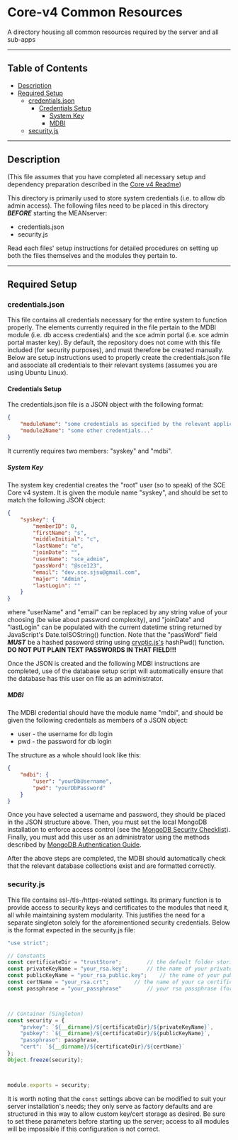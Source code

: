# Core-v4 Common Resources
A directory housing all common resources required by the server and all sub-apps

---

## Table of Contents
- [Description](#description)
- [Required Setup](#required-setup)
  - [credentials.json](#credentialsjson)
    - [Credentials Setup](#credentials-setup)
      - [System Key](#system-key)
      - [MDBI](#mdbi)
  - [security.js](#securityjs)

---

## Description

(This file assumes that you have completed all necessary setup and dependency preparation described in the [Core v4 Readme](../../README.md))

This directory is primarily used to store system credentials (i.e. to allow db admin access). The following files need to be placed in this directory _**BEFORE**_ starting the MEANserver:

  - credentials.json
  - security.js

Read each files' setup instructions for detailed procedures on setting up both the files themselves and the modules they pertain to.

---




## Required Setup

### credentials.json

This file contains all credentials necessary for the entire system to function properly. The elements currently required in the file pertain to the MDBI module (i.e. db access credentials) and the sce admin portal (i.e. sce admin portal master key). By default, the repository does not come with this file included (for security purposes), and must therefore be created manually. Below are setup instructions used to properly create the credentials.json file and associate all credentials to their relevant systems (assumes you are using Ubuntu Linux).

#### Credentials Setup

The credentials.json file is a JSON object with the following format:

```json
{
	"moduleName": "some credentials as specified by the relevant application",
	"module2Name": "some other credentials..."
}
```

It currently requires two members: "syskey" and "mdbi".

##### System Key

The system key credential creates the "root" user (so to speak) of the SCE Core v4 system. It is given the module name "syskey", and should be set to match the following JSON object:

```json
{
	"syskey": {
		"memberID": 0,
		"firstName": "s",
		"middleInitial": "c",
		"lastName": "e",
		"joinDate": "",
		"userName": "sce_admin",
		"passWord": "@sce123",
		"email": "dev.sce.sjsu@gmail.com",
		"major": "Admin",
		"lastLogin": ""
	}
}
```

where "userName" and "email" can be replaced by any string value of your choosing (be wise about password complexity), and "joinDate" and "lastLogin" can be populated with the current datetime string returned by JavaScript's Date.toISOString() function. Note that the "passWord" field _**MUST**_ be a hashed password string using [cryptic.js's](../cryptic.js) hashPwd() function. **DO NOT PUT PLAIN TEXT PASSWORDS IN THAT FIELD!!!**

Once the JSON is created and the following MDBI instructions are completed, use of the database setup script will automatically ensure that the database has this user on file as an administrator.

##### MDBI

The MDBI credential should have the module name "mdbi", and should be given the following credentials as members of a JSON object:

  - user - the username for db login
  - pwd - the password for db login

The structure as a whole should look like this:

```json
{
	"mdbi": {
		"user": "yourDbUsername",
		"pwd": "yourDbPassword"
	}
}
```

Once you have selected a username and password, they should be placed in the JSON structure above. Then, you must set the local MongoDB installation to enforce access control (see the [MongoDB Security Checklist](https://docs.mongodb.com/manual/administration/security-checklist/#enable-access-control-and-enforce-authentication)). Finally, you must add this user as an administrator using the methods described by [MongoDB Authentication Guide](https://docs.mongodb.com/manual/tutorial/enable-authentication/).

After the above steps are completed, the MDBI should automatically check that the relevant database collections exist and are formatted correctly.



### security.js

This file contains ssl-/tls-/https-related settings. Its primary function is to provide access to security keys and certificates to the modules that need it, all while maintaining system modularity. This justifies the need for a separate singleton solely for the aforementioned security credentials. Below is the format expected in the security.js file:

```javascript
"use strict";

// Constants
const certificateDir = "trustStore";		// the default folder storing the keys and certs below
const privateKeyName = "your_rsa.key";		// the name of your private rsa key (for ssl/https)
const publicKeyName = "your_rsa_public.key";	// the name of your public rsa key (for ssl/https)
const certName = "your_rsa.crt";		// the name of your ca certificate (for ssl/https)
const passphrase = "your_passphrase"		// your rsa passphrase (for ssl/https)



// Container (Singleton)
const security = {
	"prvkey": `${__dirname}/${certificateDir}/${privateKeyName}`,
	"pubkey": `${__dirname}/${certificateDir}/${publicKeyName}`,
	"passphrase": passphrase,
	"cert": `${__dirname}/${certificateDir}/${certName}`
};
Object.freeze(security);



module.exports = security;
```

It is worth noting that the ```const``` settings above can be modified to suit your server installation's needs; they only serve as factory defaults and are structured in this way to allow custom key/cert storage as desired. Be sure to set these parameters before starting up the server; access to all modules will be impossible if this configuration is not correct.
